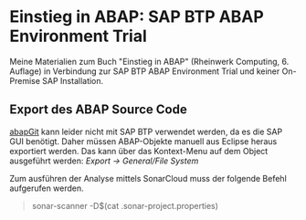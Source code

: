 # Einstieg in ABAP: SAP BTP ABAP Environment Trial

Meine Materialien zum Buch "Einstieg in ABAP" (Rheinwerk Computing, 6. Auflage) in Verbindung zur
SAP BTP ABAP Environment Trial und keiner On-Premise SAP Installation.

## Export des ABAP Source Code

[abapGit](https://github.com/abapGit/abapGit) kann leider nicht mit SAP BTP verwendet werden, da es
die SAP GUI benötigt. Daher müssen ABAP-Objekte manuell aus Eclipse heraus exportiert werden. Das
kann über das Kontext-Menu auf dem Object ausgeführt werden: *Export -> General/File System*

Zum ausführen der Analyse mittels SonarCloud muss der folgende Befehl aufgerufen werden.
> sonar-scanner -D$(cat .sonar-project.properties)